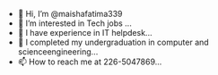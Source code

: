 - 👋 Hi, I’m @maishafatima339
- 👀 I’m interested in Tech jobs ...
- 🌱 I have experience in IT helpdesk...
- 💞️ I completed my undergraduation in computer and scienceengineering...
- 📫 How to reach me at 226-5047869...

<!---
maishafatima339/maishafatima339 is a ✨ special ✨ repository because its `README.md` (this file) appears on your GitHub profile.
You can click the Preview link to take a look at your changes.
--->
